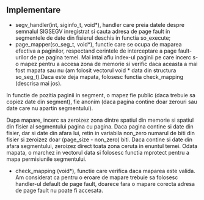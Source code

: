 ## Implementare

- segv_handler(int, siginfo_t, void*), handler care preia datele despre semnalul SIGSEGV inregistrat
si cauta adresa de page fault in segmentele de date din fisierul deschis in functia so_execute;
- page_mapper(so_seg_t, void*), functie care se ocupa de maparea efectiva a paginilor, respectand
cerintele de interceptare a page fault-urilor de pe pagina temei.
Mai intai aflu index-ul paginii pe care incerc s-o mapez pentru a accesa zona de memorie si verific
daca aceasta a mai fost mapata sau nu (am folosit vectorul void * data din structura so_seg_t).Daca este
deja mapata, folosesc functia check_mapping (descrisa mai jos).

In functie de pozitia paginii in segment, o mapez fie public (daca trebuie sa copiez date din segment),
fie anonim (daca pagina contine doar zerouri sau date care nu apartin segmentului).

Dupa mapare, incerc sa zeroizez zona dintre spatiul din memorie si spatiul din fisier al segmentului
pagina cu pagina. Daca pagina contine si date din fisier, dar si date din afara lui, retin in variabila
non_zero numarul de biti din fisier si zeroizez doar (page_size - non_zero) biti. Daca contine si date din
afara segmentului, zeroizez direct toata zona ceruta in enuntul temei. Odata mapata, o marchez in vectorul
data si folosesc functia mprotect pentru a mapa permisiunile segmentului.
- check_mapping (void*), functie care verifica daca maparea este valida. Am considerat ca pentru 
o eroare de mapare trebuie sa folosesc handler-ul default de page fault, doarece fara o mapare 
corecta adresa de page fault nu poate fi accesata. 
